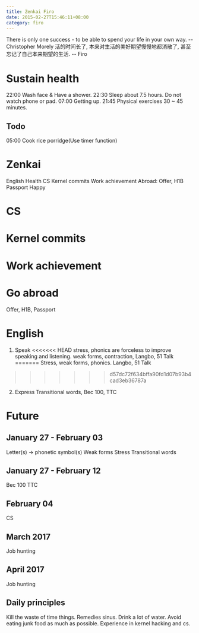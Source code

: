 ```yaml
---
title: Zenkai Firo
date: 2015-02-27T15:46:11+08:00 
category: firo
---
```

There is only one success - to be able to spend your life in your own way. --Christopher Morely
活的时间长了, 本来对生活的美好期望慢慢地都消散了, 甚至忘记了自己本来期望的生活. -- Firo

# Sustain health
22:00 Wash face & Have a shower.
22:30 Sleep about 7.5 hours. Do not watch phone or pad.
07:00 Getting up.
21:45 Physical exercises 30 ~ 45 minutes.
## Todo
05:00 Cook rice porridge(Use timer function)
# Zenkai
English
Health
CS
Kernel commits
Work achievement
Abroad: Offer, H1B
Passport
Happy
# CS
# Kernel commits
# Work achievement
# Go abroad
Offer, H1B, Passport
# English
1. Speak
<<<<<<< HEAD
stress, phonics are forceless to improve speaking and listening.
weak forms, contraction, Langbo, 51 Talk
=======
Stress, weak forms, phonics.
Langbo, 51 Talk
>>>>>>> d57dc72f634bffa90fd1d07b93b4cad3eb36787a
2. Express
Transitional words, Bec 100, TTC

# Future
## January 27 - February 03
Letter(s) -> phonetic symbol(s)
Weak forms
Stress
Transitional words
## January 27 - February 12
Bec 100
TTC
## February 04
CS
## March 2017
Job hunting
## April 2017
Job hunting


## Daily principles
Kill the waste of time things.
Remedies sinus.
Drink a lot of water.
Avoid eating junk food as much as possible.
Experience in kernel hacking and cs.

